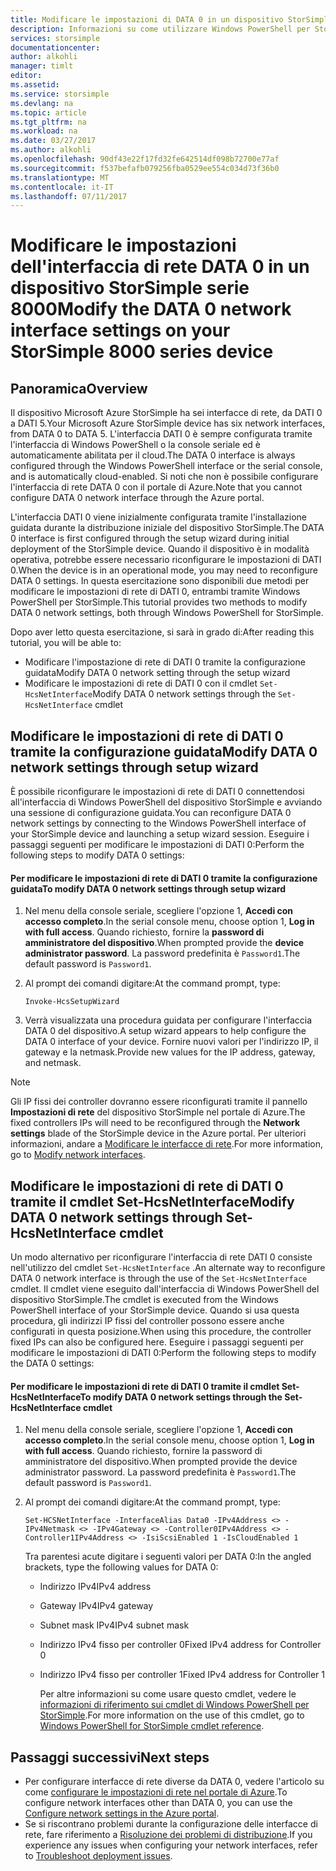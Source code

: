 ```yaml
---
title: Modificare le impostazioni di DATA 0 in un dispositivo StorSimple serie 8000 | Microsoft Docs
description: Informazioni su come utilizzare Windows PowerShell per StorSimple per riconfigurare l'interfaccia di rete DATI 0 sul dispositivo StorSimple
services: storsimple
documentationcenter: 
author: alkohli
manager: timlt
editor: 
ms.assetid: 
ms.service: storsimple
ms.devlang: na
ms.topic: article
ms.tgt_pltfrm: na
ms.workload: na
ms.date: 03/27/2017
ms.author: alkohli
ms.openlocfilehash: 90df43e22f17fd32fe642514df098b72700e77af
ms.sourcegitcommit: f537befafb079256fba0529ee554c034d73f36b0
ms.translationtype: MT
ms.contentlocale: it-IT
ms.lasthandoff: 07/11/2017
---
```

# <a name="modify-the-data-0-network-interface-settings-on-your-storsimple-8000-series-device"></a><span data-ttu-id="5a3dd-103">Modificare le impostazioni dell'interfaccia di rete DATA 0 in un dispositivo StorSimple serie 8000</span><span class="sxs-lookup"><span data-stu-id="5a3dd-103">Modify the DATA 0 network interface settings on your StorSimple 8000 series device</span></span>

## <a name="overview"></a><span data-ttu-id="5a3dd-104">Panoramica</span><span class="sxs-lookup"><span data-stu-id="5a3dd-104">Overview</span></span>

<span data-ttu-id="5a3dd-105">Il dispositivo Microsoft Azure StorSimple ha sei interfacce di rete, da DATI 0 a DATI 5.</span><span class="sxs-lookup"><span data-stu-id="5a3dd-105">Your Microsoft Azure StorSimple device has six network interfaces, from DATA 0 to DATA 5.</span></span> <span data-ttu-id="5a3dd-106">L'interfaccia DATI 0 è sempre configurata tramite l'interfaccia di Windows PowerShell o la console seriale ed è automaticamente abilitata per il cloud.</span><span class="sxs-lookup"><span data-stu-id="5a3dd-106">The DATA 0 interface is always configured through the Windows PowerShell interface or the serial console, and is automatically cloud-enabled.</span></span> <span data-ttu-id="5a3dd-107">Si noti che non è possibile configurare l'interfaccia di rete DATA 0 con il portale di Azure.</span><span class="sxs-lookup"><span data-stu-id="5a3dd-107">Note that you cannot configure DATA 0 network interface through the Azure portal.</span></span>

<span data-ttu-id="5a3dd-108">L'interfaccia DATI 0 viene inizialmente configurata tramite l'installazione guidata durante la distribuzione iniziale del dispositivo StorSimple.</span><span class="sxs-lookup"><span data-stu-id="5a3dd-108">The DATA 0 interface is first configured through the setup wizard during initial deployment of the StorSimple device.</span></span> <span data-ttu-id="5a3dd-109">Quando il dispositivo è in modalità operativa, potrebbe essere necessario riconfigurare le impostazioni di DATI 0.</span><span class="sxs-lookup"><span data-stu-id="5a3dd-109">When the device is in an operational mode, you may need to reconfigure DATA 0 settings.</span></span> <span data-ttu-id="5a3dd-110">In questa esercitazione sono disponibili due metodi per modificare le impostazioni di rete di DATI 0, entrambi tramite Windows PowerShell per StorSimple.</span><span class="sxs-lookup"><span data-stu-id="5a3dd-110">This tutorial provides two methods to modify DATA 0 network settings, both through Windows PowerShell for StorSimple.</span></span>

<span data-ttu-id="5a3dd-111">Dopo aver letto questa esercitazione, si sarà in grado di:</span><span class="sxs-lookup"><span data-stu-id="5a3dd-111">After reading this tutorial, you will be able to:</span></span>

* <span data-ttu-id="5a3dd-112">Modificare l'impostazione di rete di DATI 0 tramite la configurazione guidata</span><span class="sxs-lookup"><span data-stu-id="5a3dd-112">Modify DATA 0 network setting through the setup wizard</span></span>
* <span data-ttu-id="5a3dd-113">Modificare le impostazioni di rete di DATI 0 con il cmdlet `Set-HcsNetInterface`</span><span class="sxs-lookup"><span data-stu-id="5a3dd-113">Modify DATA 0 network settings through the `Set-HcsNetInterface` cmdlet</span></span>

## <a name="modify-data-0-network-settings-through-setup-wizard"></a><span data-ttu-id="5a3dd-114">Modificare le impostazioni di rete di DATI 0 tramite la configurazione guidata</span><span class="sxs-lookup"><span data-stu-id="5a3dd-114">Modify DATA 0 network settings through setup wizard</span></span>
<span data-ttu-id="5a3dd-115">È possibile riconfigurare le impostazioni di rete di DATI 0 connettendosi all'interfaccia di Windows PowerShell del dispositivo StorSimple e avviando una sessione di configurazione guidata.</span><span class="sxs-lookup"><span data-stu-id="5a3dd-115">You can reconfigure DATA 0 network settings by connecting to the Windows PowerShell interface of your StorSimple device and launching a setup wizard session.</span></span> <span data-ttu-id="5a3dd-116">Eseguire i passaggi seguenti per modificare le impostazioni di DATI 0:</span><span class="sxs-lookup"><span data-stu-id="5a3dd-116">Perform the following steps to modify DATA 0 settings:</span></span>

#### <a name="to-modify-data-0-network-settings-through-setup-wizard"></a><span data-ttu-id="5a3dd-117">Per modificare le impostazioni di rete di DATI 0 tramite la configurazione guidata</span><span class="sxs-lookup"><span data-stu-id="5a3dd-117">To modify DATA 0 network settings through setup wizard</span></span>
1. <span data-ttu-id="5a3dd-118">Nel menu della console seriale, scegliere l'opzione 1, **Accedi con accesso completo**.</span><span class="sxs-lookup"><span data-stu-id="5a3dd-118">In the serial console menu, choose option 1, **Log in with full access**.</span></span> <span data-ttu-id="5a3dd-119">Quando richiesto, fornire la **password di amministratore del dispositivo**.</span><span class="sxs-lookup"><span data-stu-id="5a3dd-119">When prompted provide the **device administrator password**.</span></span> <span data-ttu-id="5a3dd-120">La password predefinita è `Password1`.</span><span class="sxs-lookup"><span data-stu-id="5a3dd-120">The default password is `Password1`.</span></span>
2. <span data-ttu-id="5a3dd-121">Al prompt dei comandi digitare:</span><span class="sxs-lookup"><span data-stu-id="5a3dd-121">At the command prompt, type:</span></span>
   
    `Invoke-HcsSetupWizard`
3. <span data-ttu-id="5a3dd-122">Verrà visualizzata una procedura guidata per configurare l'interfaccia DATA 0 del dispositivo.</span><span class="sxs-lookup"><span data-stu-id="5a3dd-122">A setup wizard appears to help configure the DATA 0 interface of your device.</span></span> <span data-ttu-id="5a3dd-123">Fornire nuovi valori per l'indirizzo IP, il gateway e la netmask.</span><span class="sxs-lookup"><span data-stu-id="5a3dd-123">Provide new values for the IP address, gateway, and netmask.</span></span>

> [!NOTE]
> <span data-ttu-id="5a3dd-124">Gli IP fissi dei controller dovranno essere riconfigurati tramite il pannello **Impostazioni di rete** del dispositivo StorSimple nel portale di Azure.</span><span class="sxs-lookup"><span data-stu-id="5a3dd-124">The fixed controllers IPs will need to be reconfigured through the **Network settings** blade of the StorSimple device in the Azure portal.</span></span> <span data-ttu-id="5a3dd-125">Per ulteriori informazioni, andare a [Modificare le interfacce di rete](storsimple-8000-modify-device-config.md#modify-network-interfaces).</span><span class="sxs-lookup"><span data-stu-id="5a3dd-125">For more information, go to [Modify network interfaces](storsimple-8000-modify-device-config.md#modify-network-interfaces).</span></span>

## <a name="modify-data-0-network-settings-through-set-hcsnetinterface-cmdlet"></a><span data-ttu-id="5a3dd-126">Modificare le impostazioni di rete di DATI 0 tramite il cmdlet Set-HcsNetInterface</span><span class="sxs-lookup"><span data-stu-id="5a3dd-126">Modify DATA 0 network settings through Set-HcsNetInterface cmdlet</span></span>
<span data-ttu-id="5a3dd-127">Un modo alternativo per riconfigurare l'interfaccia di rete DATI 0 consiste nell'utilizzo del cmdlet `Set-HcsNetInterface` .</span><span class="sxs-lookup"><span data-stu-id="5a3dd-127">An alternate way to reconfigure DATA 0 network interface is through the use of the `Set-HcsNetInterface` cmdlet.</span></span> <span data-ttu-id="5a3dd-128">Il cmdlet viene eseguito dall'interfaccia di Windows PowerShell del dispositivo StorSimple.</span><span class="sxs-lookup"><span data-stu-id="5a3dd-128">The cmdlet is executed from the Windows PowerShell interface of your StorSimple device.</span></span> <span data-ttu-id="5a3dd-129">Quando si usa questa procedura, gli indirizzi IP fissi del controller possono essere anche configurati in questa posizione.</span><span class="sxs-lookup"><span data-stu-id="5a3dd-129">When using this procedure, the controller fixed IPs can also be configured here.</span></span> <span data-ttu-id="5a3dd-130">Eseguire i passaggi seguenti per modificare le impostazioni di DATI 0:</span><span class="sxs-lookup"><span data-stu-id="5a3dd-130">Perform the following steps to modify the DATA 0 settings:</span></span> 

#### <a name="to-modify-data-0-network-settings-through-the-set-hcsnetinterface-cmdlet"></a><span data-ttu-id="5a3dd-131">Per modificare le impostazioni di rete di DATI 0 tramite il cmdlet Set-HcsNetInterface</span><span class="sxs-lookup"><span data-stu-id="5a3dd-131">To modify DATA 0 network settings through the Set-HcsNetInterface cmdlet</span></span>
1. <span data-ttu-id="5a3dd-132">Nel menu della console seriale, scegliere l'opzione 1, **Accedi con accesso completo**.</span><span class="sxs-lookup"><span data-stu-id="5a3dd-132">In the serial console menu, choose option 1, **Log in with full access**.</span></span> <span data-ttu-id="5a3dd-133">Quando richiesto, fornire la password di amministratore del dispositivo.</span><span class="sxs-lookup"><span data-stu-id="5a3dd-133">When prompted provide the device administrator password.</span></span> <span data-ttu-id="5a3dd-134">La password predefinita è `Password1`.</span><span class="sxs-lookup"><span data-stu-id="5a3dd-134">The default password is `Password1`.</span></span>
2. <span data-ttu-id="5a3dd-135">Al prompt dei comandi digitare:</span><span class="sxs-lookup"><span data-stu-id="5a3dd-135">At the command prompt, type:</span></span>
   
    `Set-HCSNetInterface -InterfaceAlias Data0 -IPv4Address <> -IPv4Netmask <> -IPv4Gateway <> -Controller0IPv4Address <> -Controller1IPv4Address <> -IsiScsiEnabled 1 -IsCloudEnabled 1`
   
    <span data-ttu-id="5a3dd-136">Tra parentesi acute digitare i seguenti valori per DATA 0:</span><span class="sxs-lookup"><span data-stu-id="5a3dd-136">In the angled brackets, type the following values for DATA 0:</span></span>
   
   * <span data-ttu-id="5a3dd-137">Indirizzo IPv4</span><span class="sxs-lookup"><span data-stu-id="5a3dd-137">IPv4 address</span></span>
   * <span data-ttu-id="5a3dd-138">Gateway IPv4</span><span class="sxs-lookup"><span data-stu-id="5a3dd-138">IPv4 gateway</span></span>
   * <span data-ttu-id="5a3dd-139">Subnet mask IPv4</span><span class="sxs-lookup"><span data-stu-id="5a3dd-139">IPv4 subnet mask</span></span>
   * <span data-ttu-id="5a3dd-140">Indirizzo IPv4 fisso per controller 0</span><span class="sxs-lookup"><span data-stu-id="5a3dd-140">Fixed IPv4 address for Controller 0</span></span>
   * <span data-ttu-id="5a3dd-141">Indirizzo IPv4 fisso per controller 1</span><span class="sxs-lookup"><span data-stu-id="5a3dd-141">Fixed IPv4 address for Controller 1</span></span>
     
     <span data-ttu-id="5a3dd-142">Per altre informazioni su come usare questo cmdlet, vedere le [informazioni di riferimento sui cmdlet di Windows PowerShell per StorSimple](https://technet.microsoft.com/library/dn688161.aspx).</span><span class="sxs-lookup"><span data-stu-id="5a3dd-142">For more information on the use of this cmdlet, go to [Windows PowerShell for StorSimple cmdlet reference](https://technet.microsoft.com/library/dn688161.aspx).</span></span>

## <a name="next-steps"></a><span data-ttu-id="5a3dd-143">Passaggi successivi</span><span class="sxs-lookup"><span data-stu-id="5a3dd-143">Next steps</span></span>
* <span data-ttu-id="5a3dd-144">Per configurare interfacce di rete diverse da DATA 0, vedere l'articolo su come [configurare le impostazioni di rete nel portale di Azure](storsimple-8000-modify-device-config.md).</span><span class="sxs-lookup"><span data-stu-id="5a3dd-144">To configure network interfaces other than DATA 0, you can use the [Configure network settings in the Azure portal](storsimple-8000-modify-device-config.md).</span></span> 
* <span data-ttu-id="5a3dd-145">Se si riscontrano problemi durante la configurazione delle interfacce di rete, fare riferimento a [Risoluzione dei problemi di distribuzione](storsimple-troubleshoot-deployment.md).</span><span class="sxs-lookup"><span data-stu-id="5a3dd-145">If you experience any issues when configuring your network interfaces, refer to [Troubleshoot deployment issues](storsimple-troubleshoot-deployment.md).</span></span>

